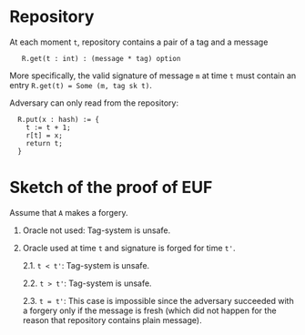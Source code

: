 

Repository
==========

At each moment `t`, repository contains a pair of a tag and a message

```
   R.get(t : int) : (message * tag) option 
```
More specifically, the valid signature of message `m` at time `t` must contain an entry `R.get(t) = Some (m, tag sk t)`.

Adversary can only read from the repository:

```
  R.put(x : hash) := {
    t := t + 1;
    r[t] = x;    
    return t;
  }
```


Sketch of the proof of EUF
=========================

Assume that `A` makes a forgery.

1. Oracle not used:  Tag-system is unsafe.

2. Oracle used at time `t` and signature is forged for time `t'`.

   2.1. `t < t'`: Tag-system is unsafe.

   2.2. `t > t'`: Tag-system is unsafe.

   2.3. `t = t'`: This case is impossible since the adversary succeeded with a
   forgery only if the message is fresh (which did not happen for the reason that repository contains plain message).

        

